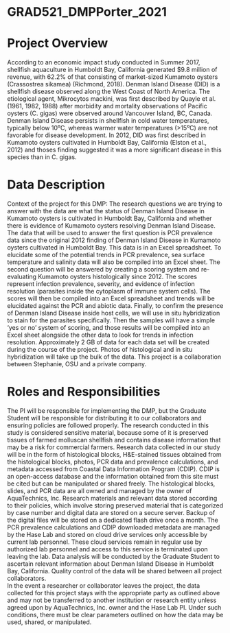 # GRAD521_DMPPorter_2021
# Project Overview
According to an economic impact study conducted in Summer 2017, shellfish aquaculture in Humboldt Bay, California generated $9.8 million of revenue, with 62.2% of that consisting of market-sized Kumamoto oysters (Crassostrea sikamea) (Richmond, 2018). Denman Island Disease (DID) is a shellfish disease observed along the West Coast of North America. The etiological agent, Mikrocytos mackini, was first described by Quayle et al. (1961, 1982, 1988) after morbidity and mortality observations of Pacific oysters (C. gigas) were observed around Vancouver Island, BC, Canada. Denman Island Disease persists in shellfish in cold water temperatures, typically below 10⁰C, whereas warmer water temperatures (>15⁰C) are not favorable for disease development. In 2012, DID was first described in Kumamoto oysters cultivated in Humboldt Bay, California (Elston et al., 2012) and thoses finding suggested it was a more significant disease in this species than in C. gigas. 
# Data Description
Context of the project for this DMP: The research questions we are trying to answer with the data are what the status of Denman Island Disease in Kumamoto oysters is cultivated in Humboldt Bay, California and whether there is evidence of Kumamoto oysters resolving Denman Island Disease. The data that will be used to answer the first question is PCR prevalence data since the original 2012 finding of Denman Island Disease in Kumamoto oysters cultivated in Humboldt Bay. This data is in an Excel spreadsheet. To elucidate some of the potential trends in PCR prevalence, sea surface temperature and salinity data will also be compiled into an Excel sheet. The second question will be answered by creating a scoring system and re-evaluating Kumamoto oysters histologically since 2012. The scores represent infection prevalence, severity, and evidence of infection resolution (parasites inside the cytoplasm of immune system cells). The scores will then be compiled into an Excel spreadsheet and trends will be elucidated against the PCR and abiotic data. Finally, to confirm the presence of Denman Island Disease inside host cells, we will use in situ hybridization to stain for the parasites specifically. Then the samples will have a simple ‘yes or no’ system of scoring, and those results will be compiled into an Excel sheet alongside the other data to look for trends in infection resolution. Approximately 2 GB of data for each data set will be created during the course of the project. Photos of histological and in situ hybridization will take up the bulk of the data. 
This project is a collaboration between Stephanie, OSU and a private company. 
# Roles and Responsibilities
The PI will be responsible for implementing the DMP, but the Graduate Student will be responsible for distributing it to our collaborators and ensuring policies are followed properly. The research conducted in this study is considered sensitive material, because some of it is preserved tissues of farmed molluscan shellfish and contains disease information that may be a risk for commercial farmers. Research data collected in our study will be in the form of histological blocks, H&E-stained tissues obtained from the histological blocks, photos, PCR data and prevalence calculations, and metadata accessed from Coastal Data Information Program (CDIP). CDIP is an open-access database and the information obtained from this site must be cited but can be manipulated or shared freely. 
The histological blocks, slides, and PCR data are all owned and managed by the owner of AquaTechnics, Inc. Research materials and relevant data stored according to their policies, which involve storing preserved material that is categorized by case number and digital data are stored on a secure server. Backup of the digital files will be stored on a dedicated flash drive once a month. The PCR prevalence calculations and CDIP downloaded metadata are managed by the Hase Lab and stored on cloud drive services only accessible by current lab personnel. These cloud services remain in regular use by authorized lab personnel and access to this service is terminated upon leaving the lab. 
Data analysis will be conducted by the Graduate Student to ascertain relevant information about Denman Island Disease in Humboldt Bay, California. Quality control of the data will be shared between all project collaborators.  
 In the event a researcher or collaborator leaves the project, the data collected for this project stays with the appropriate party as outlined above and may not be transferred to another institution or research entity unless agreed upon by AquaTechnics, Inc. owner and the Hase Lab PI. Under such conditions, there must be clear parameters outlined on how the data may be used, shared, or manipulated. 
